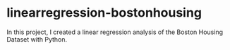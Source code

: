 # linearregression-bostonhousing
In this project, I created a linear regression analysis of the Boston Housing Dataset with Python.
